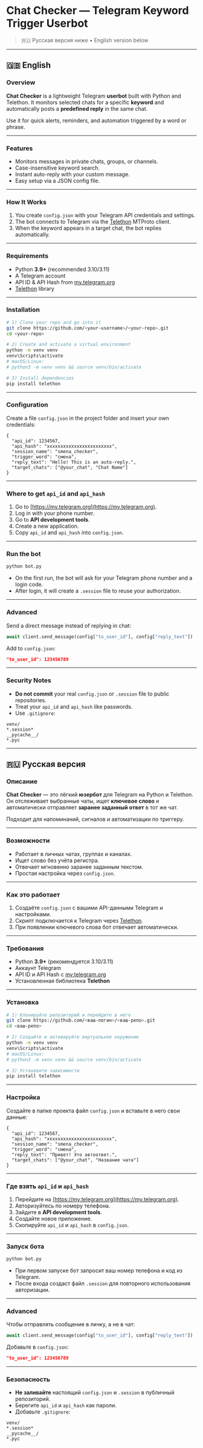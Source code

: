 # Chat Checker — Telegram Keyword Trigger Userbot

> 🇷🇺 Русская версия ниже • English version below

---

## 🇬🇧 English

### Overview
**Chat Checker** is a lightweight Telegram **userbot** built with Python and Telethon. It monitors selected chats for a specific **keyword** and automatically posts a **predefined reply** in the same chat.

Use it for quick alerts, reminders, and automation triggered by a word or phrase.

---

### Features
- Monitors messages in private chats, groups, or channels.
- Case-insensitive keyword search.
- Instant auto-reply with your custom message.
- Easy setup via a JSON config file.

---

### How It Works
1. You create `config.json` with your Telegram API credentials and settings.
2. The bot connects to Telegram via the [Telethon](https://github.com/LonamiWebs/Telethon) MTProto client.
3. When the keyword appears in a target chat, the bot replies automatically.

---

### Requirements
- Python **3.9+** (recommended 3.10/3.11)
- A Telegram account
- API ID & API Hash from [my.telegram.org](https://my.telegram.org/apps)
- [Telethon](https://github.com/LonamiWebs/Telethon) library

---

### Installation
```bash
# 1) Clone your repo and go into it
git clone https://github.com/<your-username>/<your-repo>.git
cd <your-repo>

# 2) Create and activate a virtual environment
python -m venv venv
venv\Scripts\activate
# macOS/Linux:
# python3 -m venv venv && source venv/bin/activate

# 3) Install dependencies
pip install telethon
```

---

### Configuration
Create a file `config.json` in the project folder and insert your own credentials:

```jsonc
{
  "api_id": 1234567,
  "api_hash": "xxxxxxxxxxxxxxxxxxxxxxxx",
  "session_name": "smena_checker",
  "trigger_word": "смена",
  "reply_text": "Hello! This is an auto-reply.",
  "target_chats": ["@your_chat", "Chat Name"]
}
```

---

### Where to get `api_id` and `api_hash`
1. Go to [https://my.telegram.org](https://my.telegram.org).
2. Log in with your phone number.
3. Go to **API development tools**.
4. Create a new application.
5. Copy `api_id` and `api_hash` into `config.json`.

---

### Run the bot
```bash
python bot.py
```
- On the first run, the bot will ask for your Telegram phone number and a login code.
- After login, it will create a `.session` file to reuse your authorization.

---

### Advanced
Send a direct message instead of replying in chat:
```python
await client.send_message(config["to_user_id"], config["reply_text"])
```
Add to `config.json`:
```json
"to_user_id": 123456789
```

---

### Security Notes
- **Do not commit** your real `config.json` or `.session` file to public repositories.
- Treat your `api_id` and `api_hash` like passwords.
- Use `.gitignore`:
```
venv/
*.session*
__pycache__/
*.pyc
```

---

## 🇷🇺 Русская версия

### Описание
**Chat Checker** — это лёгкий **юзербот** для Telegram на Python и Telethon. Он отслеживает выбранные чаты, ищет **ключевое слово** и автоматически отправляет **заранее заданный ответ** в тот же чат.

Подходит для напоминаний, сигналов и автоматизации по триггеру.

---

### Возможности
- Работает в личных чатах, группах и каналах.
- Ищет слово без учёта регистра.
- Отвечает мгновенно заранее заданным текстом.
- Простая настройка через `config.json`.

---

### Как это работает
1. Создаёте `config.json` с вашими API-данными Telegram и настройками.
2. Скрипт подключается к Telegram через [Telethon](https://github.com/LonamiWebs/Telethon).
3. При появлении ключевого слова бот отвечает автоматически.

---

### Требования
- Python **3.9+** (рекомендуется 3.10/3.11)
- Аккаунт Telegram
- API ID и API Hash с [my.telegram.org](https://my.telegram.org/apps)
- Установленная библиотека **Telethon**

---

### Установка
```bash
# 1) Клонируйте репозиторий и перейдите в него
git clone https://github.com/<ваш-логин>/<ваш-репо>.git
cd <ваш-репо>

# 2) Создайте и активируйте виртуальное окружение
python -m venv venv
venv\Scripts\activate
# macOS/Linux:
# python3 -m venv venv && source venv/bin/activate

# 3) Установите зависимости
pip install telethon
```

---

### Настройка
Создайте в папке проекта файл `config.json` и вставьте в него свои данные:

```jsonc
{
  "api_id": 1234567,
  "api_hash": "xxxxxxxxxxxxxxxxxxxxxxxx",
  "session_name": "smena_checker",
  "trigger_word": "смена",
  "reply_text": "Привет! Это автоответ.",
  "target_chats": ["@your_chat", "Название чата"]
}
```

---

### Где взять `api_id` и `api_hash`
1. Перейдите на [https://my.telegram.org](https://my.telegram.org).
2. Авторизуйтесь по номеру телефона.
3. Зайдите в **API development tools**.
4. Создайте новое приложение.
5. Скопируйте `api_id` и `api_hash` в `config.json`.

---

### Запуск бота
```bash
python bot.py
```
- При первом запуске бот запросит ваш номер телефона и код из Telegram.
- После входа создаст файл `.session` для повторного использования авторизации.

---

### Advanced
Чтобы отправлять сообщение в личку, а не в чат:
```python
await client.send_message(config["to_user_id"], config["reply_text"])
```
Добавьте в `config.json`:
```json
"to_user_id": 123456789
```

---

### Безопасность
- **Не заливайте** настоящий `config.json` и `.session` в публичный репозиторий.
- Берегите `api_id` и `api_hash` как пароли.
- Добавьте `.gitignore`:
```
venv/
*.session*
__pycache__/
*.pyc
```
